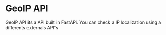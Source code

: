 # GeoIP API
GeoIP API its a API built in FastAPi. You can check a IP localization using a differents externals API's
